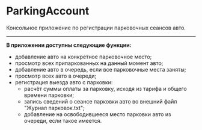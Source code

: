 # ParkingAccount
Консольное приложение по регистрации парковочных сеансов авто.
___
**В приложении доступны следующие функции:**
- добавление авто на конкретное парковочное место;
- просмотр всех припаркованных на данный момент авто;
- добавление авто в очередь, если все парковочные места заняты;
- просмотр всех авто в очереди;
- регистрация выезда авто с парковки:
  - расчёт суммы оплаты за парковку, исходя из тарифа и общего времени парковки;
  - запись сведений о сеансе парковки авто во внешний файл "Журнал парковок.txt";
  - добавление на освободившееся место парковки авто из очереди, если такое имеется.
